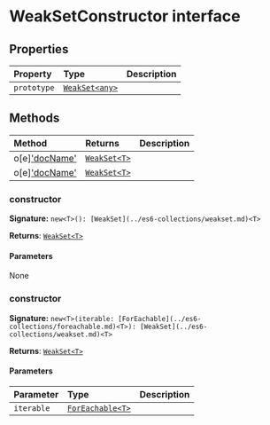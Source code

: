 # WeakSetConstructor interface










## Properties

| Property	   | Type	| Description|
|:-------------|:-------|:-----------|
|`prototype`      | [`WeakSet<any>`](../es6-collections/weakset.md) |  |




## Methods

| Method	   |  Returns	| Description|
|:-------------|:-------|:-----------|
|o[e]['docName'](constructor<t>())      | [`WeakSet<T>`](../es6-collections/weakset.md) |  |
|o[e]['docName'](constructor<t>(iterable))      | [`WeakSet<T>`](../es6-collections/weakset.md) |  |




### constructor<T>



**Signature:** ``new<T>(): [WeakSet](../es6-collections/weakset.md)<T>``

**Returns**: [`WeakSet<T>`](../es6-collections/weakset.md)



#### Parameters
None


### constructor<T>



**Signature:** ``new<T>(iterable: [ForEachable](../es6-collections/foreachable.md)<T>): [WeakSet](../es6-collections/weakset.md)<T>``

**Returns**: [`WeakSet<T>`](../es6-collections/weakset.md)



#### Parameters


| Parameter	   | Type    | Description |
|:-------------|:---------------|:------------|
| `iterable`    | [`ForEachable<T>`](../es6-collections/foreachable.md) |  |

